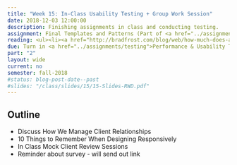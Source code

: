 ```yaml
---
title: "Week 15: In-Class Usability Testing + Group Work Session"
date: 2018-12-03 12:00:00
description: Finishing assignments in class and conducting testing.
assignment: Final Templates and Patterns (Part of <a href="../assignments/templates">HTML/CSS Templates + Patterns</a>) and <a href="../assignments/timeline-presentation">Project Hub, Pattern Library & Review Session</a>
reading: <ul><li><a href="http://bradfrost.com/blog/web/how-much-does-a-responsive-web-design-cost/">How Much Does a Responsive Web Design Cost? by Brad Frost</a></li></ul>
due: Turn in <a href="../assignments/testing">Performance & Usability Testing Results</a> by the end of class and Combined Templates for Instructor Review (Part of <a href="../assignments/templates">HTML/CSS Templates + Patterns</a>)
part: "2"
layout: wide
current: no
semester: fall-2018
#status: blog-post-date--past
#slides: "/class/slides/15/15-Slides-RWD.pdf"
---
```


## Outline

* Discuss How We Manage Client Relationships
* 10 Things to Remember When Designing Responsively
* In Class Mock Client Review Sessions
* Reminder about survey - will send out link
